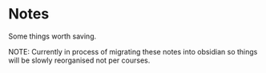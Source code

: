 # Notes 

Some things worth saving.

NOTE: Currently in process of migrating these notes into obsidian so things will be slowly reorganised not per courses.